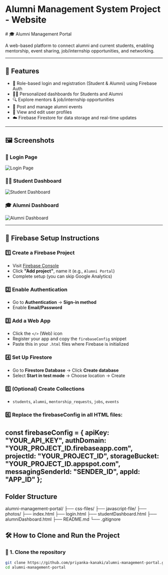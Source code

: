 <h1>Alumni Management System Project - Website</h1>
# 🎓 Alumni Management Portal

A web-based platform to connect alumni and current students, enabling mentorship, event sharing, job/internship opportunities, and networking.

---

## 📌 Features

- 👤 Role-based login and registration (Student & Alumni) using Firebase Auth
- 🧑‍🎓 Personalized dashboards for Students and Alumni
- 🔍 Explore mentors & job/internship opportunities
- 📢 Post and manage alumni events
- 📝 View and edit user profiles
- ☁️ Firebase Firestore for data storage and real-time updates

---

## 🖼️ Screenshots


### 🔐 Login Page  
![Login Page](https://github.com/priyanka-kanaki/alumni-management-portal/blob/main/screenshots/login.png)

### 🧑‍🎓 Student Dashboard  
![Student Dashboard](https://github.com/priyanka-kanaki/alumni-management-portal/blob/main/screenshots/student-dashboard.png)

### 🎓 Alumni Dashboard  
![Alumni Dashboard](https://github.com/priyanka-kanaki/alumni-management-portal/blob/main/screenshots/alumni-dashboard.png)

---


## 🔧 Firebase Setup Instructions

### 1️⃣ Create a Firebase Project
- Visit [Firebase Console](https://console.firebase.google.com/)
- Click **"Add project"**, name it (e.g., `Alumni Portal`)
- Complete setup (you can skip Google Analytics)

### 2️⃣ Enable Authentication
- Go to **Authentication** → **Sign-in method**
- Enable **Email/Password**

### 3️⃣ Add a Web App
- Click the `</>` (Web) icon
- Register your app and copy the `firebaseConfig` snippet
- Paste this in your `.html` files where Firebase is initialized

### 4️⃣ Set Up Firestore
- Go to **Firestore Database** → Click **Create database**
- Select **Start in test mode** → Choose location → Create

### 5️⃣ (Optional) Create Collections
- `students`, `alumni`, `mentorship_requests`, `jobs`, `events`

### 6️⃣ Replace the firebaseConfig in all HTML files:

const firebaseConfig = {
  apiKey: "YOUR_API_KEY",
  authDomain: "YOUR_PROJECT_ID.firebaseapp.com",
  projectId: "YOUR_PROJECT_ID",
  storageBucket: "YOUR_PROJECT_ID.appspot.com",
  messagingSenderId: "SENDER_ID",
  appId: "APP_ID"
};
---

##  Folder Structure

alumni-management-portal/
├── css-files/
├── javascript-file/
├── photos/
├── index.html
├── login.html
├── studentDashboard.html
├── alumniDashboard.html
├── README.md
└── .gitignore

## 🛠️ How to Clone and Run the Project

### 🔁 1. Clone the repository

```bash
git clone https://github.com/priyanka-kanaki/alumni-management-portal.git
cd alumni-management-portal
